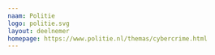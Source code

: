 ```yaml
---
naam: Politie
logo: politie.svg
layout: deelnemer
homepage: https://www.politie.nl/themas/cybercrime.html
---
```

